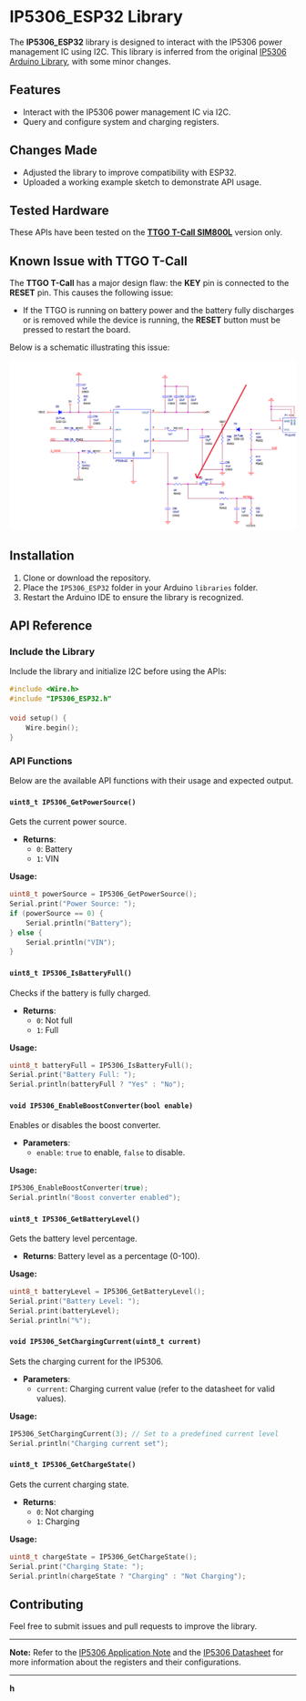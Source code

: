 # IP5306\_ESP32 Library

The **IP5306\_ESP32** library is designed to interact with the IP5306 power management IC using I2C. This library is inferred from the original [IP5306 Arduino Library](https://github.com/Al1c3-1337/IP5306-arduino/tree/master), with some minor changes.

## Features

- Interact with the IP5306 power management IC via I2C.
- Query and configure system and charging registers.

## Changes Made

- Adjusted the library to improve compatibility with ESP32.
- Uploaded a working example sketch to demonstrate API usage.

## Tested Hardware

These APIs have been tested on the [**TTGO T-Call SIM800L**](https://lilygo.cc/products/t-call-v1-4?variant=43766872965301) version only.

## Known Issue with TTGO T-Call

The **TTGO T-Call** has a major design flaw: the **KEY** pin is connected to the **RESET** pin. This causes the following issue:

- If the TTGO is running on battery power and the battery fully discharges or is removed while the device is running, the **RESET** button must be pressed to restart the board.

Below is a schematic illustrating this issue:

![TTGO T-Call Reset Issue](./documental_assets/TTGO_Ip5306_reset.PNG)



## Installation

1. Clone or download the repository.
2. Place the `IP5306_ESP32` folder in your Arduino `libraries` folder.
3. Restart the Arduino IDE to ensure the library is recognized.

## API Reference

### Include the Library

Include the library and initialize I2C before using the APIs:

```cpp
#include <Wire.h>
#include "IP5306_ESP32.h"

void setup() {
    Wire.begin();
}
```

### API Functions

Below are the available API functions with their usage and expected output.

#### `uint8_t IP5306_GetPowerSource()`

Gets the current power source.

- **Returns**:
  - `0`: Battery
  - `1`: VIN

**Usage:**

```cpp
uint8_t powerSource = IP5306_GetPowerSource();
Serial.print("Power Source: ");
if (powerSource == 0) {
    Serial.println("Battery");
} else {
    Serial.println("VIN");
}
```

#### `uint8_t IP5306_IsBatteryFull()`

Checks if the battery is fully charged.

- **Returns**:
  - `0`: Not full
  - `1`: Full

**Usage:**

```cpp
uint8_t batteryFull = IP5306_IsBatteryFull();
Serial.print("Battery Full: ");
Serial.println(batteryFull ? "Yes" : "No");
```

#### `void IP5306_EnableBoostConverter(bool enable)`

Enables or disables the boost converter.

- **Parameters**:
  - `enable`: `true` to enable, `false` to disable.

**Usage:**

```cpp
IP5306_EnableBoostConverter(true);
Serial.println("Boost converter enabled");
```

#### `uint8_t IP5306_GetBatteryLevel()`

Gets the battery level percentage.

- **Returns**: Battery level as a percentage (0-100).

**Usage:**

```cpp
uint8_t batteryLevel = IP5306_GetBatteryLevel();
Serial.print("Battery Level: ");
Serial.print(batteryLevel);
Serial.println("%");
```

#### `void IP5306_SetChargingCurrent(uint8_t current)`

Sets the charging current for the IP5306.

- **Parameters**:
  - `current`: Charging current value (refer to the datasheet for valid values).

**Usage:**

```cpp
IP5306_SetChargingCurrent(3); // Set to a predefined current level
Serial.println("Charging current set");
```

#### `uint8_t IP5306_GetChargeState()`

Gets the current charging state.

- **Returns**:
  - `0`: Not charging
  - `1`: Charging

**Usage:**

```cpp
uint8_t chargeState = IP5306_GetChargeState();
Serial.print("Charging State: ");
Serial.println(chargeState ? "Charging" : "Not Charging");
```

## Contributing

Feel free to submit issues and pull requests to improve the library.

---

**Note:** Refer to the [IP5306 Application Note](./documental_assets/datasheet/IP5306_Application_Note.pdf) and the [IP5306 Datasheet](./documental_assets/datasheet/IP5306_datasheet.pdf) for more information about the registers and their configurations.

---

**h**

